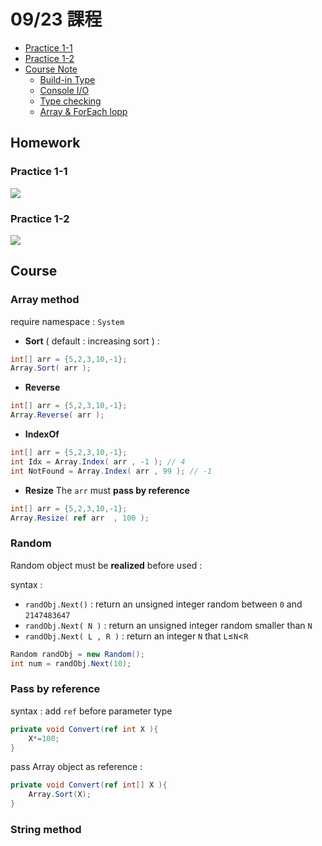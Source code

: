 # 09/23 課程

- [Practice 1-1](#practice-1-1)
- [Practice 1-2](#practice-1-2)
- [Course Note](#boilerplate)
    - [Build-in Type](#build-in-type)
    - [Console I/O](#io)
    - [Type checking](#check-type)
    - [Array & ForEach lopp](#array)

## Homework
### Practice 1-1
![](https://i.imgur.com/mknVCa0.png)

### Practice 1-2 
![](https://i.imgur.com/5LYaFcV.png)
## Course
### Array method
require namespace : `System`

- **Sort** ( default : increasing sort ) : 
```cs
int[] arr = {5,2,3,10,-1};
Array.Sort( arr );
```
- **Reverse**
```cs
int[] arr = {5,2,3,10,-1};
Array.Reverse( arr );
```

- **IndexOf**
```cs
int[] arr = {5,2,3,10,-1};
int Idx = Array.Index( arr , -1 ); // 4
int NotFound = Array.Index( arr , 99 ); // -1
```

- **Resize**
The `arr` must **pass by reference**
```cs
int[] arr = {5,2,3,10,-1};
Array.Resize( ref arr  , 100 );
```

### Random
Random object must be **realized** before used : 

syntax : 
- `randObj.Next()` : return an unsigned integer random between `0` and `2147483647`
- `randObj.Next( N )` : return an unsigned integer random smaller than `N`
- `randObj.Next( L , R )` : return an integer `N` that `L`≤`N`<`R`
```cs
Random randObj = new Random();
int num = randObj.Next(10);
```

### Pass by reference 
syntax : add `ref` before parameter type
```cs
private void Convert(ref int X ){
    X*=100;
}
```
pass Array object as reference : 
```cs
private void Convert(ref int[] X ){
    Array.Sort(X);
}
```

### String method 


